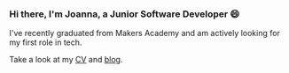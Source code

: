 ### Hi there, I'm Joanna, a Junior Software Developer 😄

I've recently graduated from Makers Academy and am actively looking for my first role in tech.

Take a look at my [CV](https://github.com/JLBrigham/CV) and [blog](https://joannabrigham.medium.com/).

<!--
**JLBrigham/JLBrigham** is a ✨ _special_ ✨ repository because its `README.md` (this file) appears on your GitHub profile.

Here are some ideas to get you started:

- 🔭 I’m currently working on ...
- 🌱 I’m currently learning ...
- 👯 I’m looking to collaborate on ...
- 🤔 I’m looking for help with ...
- 💬 Ask me about ...
- 📫 How to reach me: ...
- 😄 Pronouns: ...
- ⚡ Fun fact: ...
-->
